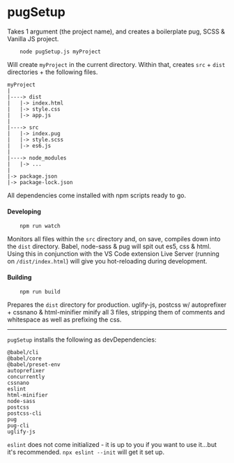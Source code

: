 # pugSetup

Takes 1 argument (the project name), and creates a boilerplate pug, SCSS & Vanilla JS project.

```
    node pugSetup.js myProject
```

Will create `myProject` in the current directory. Within that, creates `src` + `dist` directories + the following files.

```
myProject
|
|----> dist
|   |-> index.html
|   |-> style.css
|   |-> app.js
|
|----> src
|   |-> index.pug
|   |-> style.scss
|   |-> es6.js
|
|----> node_modules
|   |-> ...
|
|-> package.json
|-> package-lock.json

```

All dependencies come installed with npm scripts ready to go.

#### Developing

```
    npm run watch
```

Monitors all files within the `src` directory and, on save, compiles down into the `dist` directory. Babel, node-sass & pug will spit out es5, css & html. Using this in conjunction with the VS Code extension Live Server (running on `/dist/index.html`) will give you hot-reloading during development.

#### Building

```
    npm run build
```

Prepares the `dist` directory for production. uglify-js, postcss w/ autoprefixer + cssnano & html-minifier minify all 3 files, stripping them of comments and whitespace as well as prefixing the css.

---

`pugSetup` installs the following as devDependencies:

```
@babel/cli
@babel/core
@babel/preset-env
autoprefixer
concurrently
cssnano
eslint
html-minifier
node-sass
postcss
postcss-cli
pug
pug-cli
uglify-js
```

`eslint` does not come initialized - it is up to you if you want to use it...but it's recommended. `npx eslint --init` will get it set up.

